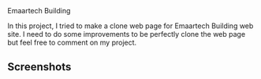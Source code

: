 </h1> Emaartech Building  </h1> 

In this project, I tried to make a clone web page for Emaartech Building web site. I need to do some improvements to be perfectly clone the web page but feel free to comment on my project. 

<h2> Screenshots  <h2>

